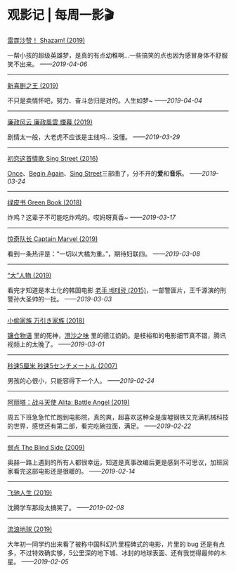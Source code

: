 # 观影记 | 每周一影🎬

[雷霆沙赞！ Shazam! (2019)](https://movie.douban.com/subject/2244426/)

一帮小孩的超级英雄梦，是真的有点幼稚啊...一些搞笑的点也因为感冒身体不舒服笑不出来。 *——2019-04-06*

---

[新喜剧之王 (2019)](https://movie.douban.com/subject/4840388/)

不只是卖情怀吧，努力、奋斗总归是对的。人生如梦~ *——2019-04-04*

---

[廉政风云 廉政風雲 煙幕 (2019)](https://movie.douban.com/subject/27114416/)

剧情太一般，大老虎不应该是主线吗... 没懂。 *——2019-03-29*

---

[初恋这首情歌 Sing Street (2016)](https://movie.douban.com/subject/25855071/)

[Once](https://movie.douban.com/subject/2053515/)、[Begin Again](https://movie.douban.com/subject/6874403/)、[Sing Street](https://movie.douban.com/subject/25855071/)三部曲了，分不开的**爱**和**音乐**。 *——2019-03-24*

---

[绿皮书 Green Book (2018)](https://movie.douban.com/subject/27060077/)

炸鸡？这辈子不可能吃炸鸡的。哎妈呀真香~ *——2019-03-17*

---

[惊奇队长 Captain Marvel (2019)](https://movie.douban.com/subject/26213252/)

看到一条热评是：“一切以大橘为重。”，期待妇联四。 *——2019-03-08*

---

[“大”人物 (2019)](https://movie.douban.com/subject/26816076/)

看完才知道是本土化的韩国电影 [老手 베테랑 (2015)](https://movie.douban.com/subject/25728010/)，一部警匪片，王千源演的刑警孙大圣帅的一批。 *——2019-03-03*

---

[小偷家族 万引き家族 (2018)](https://movie.douban.com/subject/27622447/)

[镰仓物语](https://movie.douban.com/subject/26916229/) 里的死神，[澄沙之味](https://movie.douban.com/subject/25905124/) 里的德江奶奶。是枝裕和的电影细节真不错，腾讯视频上的太晚了。 *——2019-03-01*

---

[秒速5厘米 秒速5センチメートル (2007)](https://movie.douban.com/subject/2043546/)

男孩的心很小，只能容得下一个人。 *——2019-02-24*

---

[阿丽塔：战斗天使 Alita: Battle Angel (2019)](https://movie.douban.com/subject/1652592/)

周五下班急急忙忙跑到电影院，真的爽，超喜欢这种全是废墟钢铁又充满机械科技的世界，感觉还有第二部，看完吃碗拉面，满足。 *——2019-02-22*

---

[弱点 The Blind Side (2009)](https://movie.douban.com/subject/3552028/)

奥赫一路上遇到的所有人都很幸运，知道是真事改编后更是感到不可思议，加班回家看完这部电影还是很暖的。 *——2019-02-14*

---

[飞驰人生 (2019)](https://movie.douban.com/subject/30163509/)

沈腾学车那段太搞笑了。 *——2019-02-08*

---

[流浪地球 (2019)](https://movie.douban.com/subject/26266893/)

大年初一同学约出来看了被称中国科幻片里程碑式的电影，片里的 bug 还是有点多，不过特效确实够，5公里深的地下城、冰封的地球表面、还有我觉得最帅的木星。 *——2019-02-05*